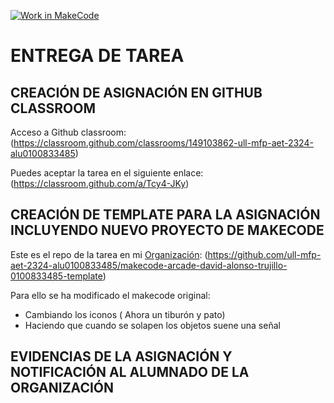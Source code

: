[![Work in MakeCode](https://classroom.github.com/assets/work-in-make-code-46eb539bcdc54ff4682c9f84a178d570a59fd821693cb33b02a3e5220eed4e48.svg)](https://classroom.github.com/online_ide?assignment_repo_id=12777639&assignment_repo_type=AssignmentRepo)
# ENTREGA DE TAREA 

## CREACIÓN DE ASIGNACIÓN EN GITHUB CLASSROOM
Acceso a Github classroom: (https://classroom.github.com/classrooms/149103862-ull-mfp-aet-2324-alu0100833485)

Puedes aceptar la tarea en el siguiente enlace: (https://classroom.github.com/a/Tcy4-JKy)

## CREACIÓN DE TEMPLATE PARA LA ASIGNACIÓN INCLUYENDO NUEVO PROYECTO DE MAKECODE

Este es el repo de la tarea en mi [Organización](https://github.com/ull-mfp-aet-2324-alu0100833485): (https://github.com/ull-mfp-aet-2324-alu0100833485/makecode-arcade-david-alonso-trujillo-0100833485-template)

Para ello se ha modificado el makecode original:
- Cambiando los iconos ( Ahora un tiburón y pato)
- Haciendo que cuando se solapen los objetos suene una señal

## EVIDENCIAS DE LA ASIGNACIÓN Y NOTIFICACIÓN AL ALUMNADO DE LA ORGANIZACIÓN


